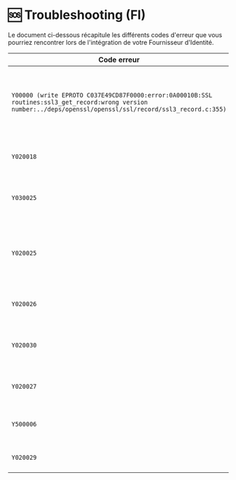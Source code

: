 # 🆘 Troubleshooting (FI)
Le document ci-dessous récapitule les différents codes d'erreur que vous pourriez rencontrer lors de l'intégration de votre Fournisseur d'Identité.

Code erreur | Marche à suivre
-- | --
`Y00000 (write EPROTO C037E49CD87F0000:error:0A00010B:SSL routines:ssl3_get_record:wrong version number:../deps/openssl/openssl/ssl/record/ssl3_record.c:355)` | demandez à Agent Connect d'ouvrir le flux entre le Fournisseur d'Identité et Agent Connect. Si le blocage a lieu de votre côté, demandez à l'équipe support l'adresse IP du serveur Agent Connect, et demandez à votre DSI de l'autoriser
`Y020018` | le FI indique un niveau de sécurité différent de `eidas1`. Il vous faut renvoyer `eidas1` dans votre champ `acr`
`Y030025` | l'access_token a une durée de vie de 60 secondes, cette erreur peut survenir si vous testez le parcours manuellement au lieu de le faire via un script
`Y020025` | vous avez vraisemblablement été redirigé vers la redirect_uri du FS avec dans les query params : "error_description=Invalid+scopes". Si c'est le cas, configurez les scopes géré par votre FI comme précisé [ici](./configuration.md).
`Y020026` | à l'appel au /token, le FI renvoie un objet non signé ou un JWT signé avec un algorithme différent de celui configuré dans ProConnect.
`Y020030` | le FI indique une valeur du niveau de sécurité dans le champ `acr` qui n'est pas valide. Il vous faut renvoyer `eidas1` dans votre champ `acr`
`Y020027` | à l'appel au /user-info, le FI renvoie un objet non signé ou un JWT signé avec un algorithme différent de celui configuré dans ProConnect.
`Y500006` | à l'appel au /user-info, le FI renvoie un objet dont l'un ou plusieurs des champs ne matche pas avec ce qui est attendu
`Y020029` | à l'appel au /user-info, le FI ne renvoie pas le claim `sub` contenant l'identifiant unique de l'utilisateur
